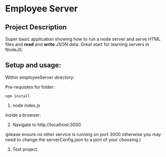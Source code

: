 # Employee Server

## Project Description

Super basic application showing how to run a node server and serve HTML files and **read** and **write** JSON data. Great start for learning servers in NodeJS.

## Setup and usage:

Within employeeServer directory:

Pre-requistes for folder:

```shell
npm install
```

1.  node index.js

Inside a browser:

2.  Navigate to http://localhost:3000

(please ensure no other service is running on port 3000 otherwise you may need to change the serverConfig.json to a port of your choosing.)

3.  Test project.
